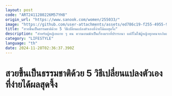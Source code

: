 ```yaml
---
layout: post
code: "ART2411280226M57YH8"
origin_url: "https://www.sanook.com/women/255033/"
image: "https://github.com/user-attachments/assets/ed786c19-f255-4955-92e3-56e1abda4a70"
title: "สวยขึ้นเป็นธรรมชาติด้วย 5 วิธีเปลี่ยนแปลงตัวเองที่ง่ายได้ผลสุดจึ้ง"
description: "สำหรับผู้หญิงหลาย ๆ คน ความงามมักเป็นเรื่องแรกที่ปรารถนา แต่ก็ไม่ใช่ผู้หญิงทุกคนจะเกิดมาแล้วสวยเลย "
category: "LIFESTYLE"
language: "th"
date: 2024-11-28T02:36:37.390Z
---
```


# สวยขึ้นเป็นธรรมชาติด้วย 5 วิธีเปลี่ยนแปลงตัวเองที่ง่ายได้ผลสุดจึ้ง